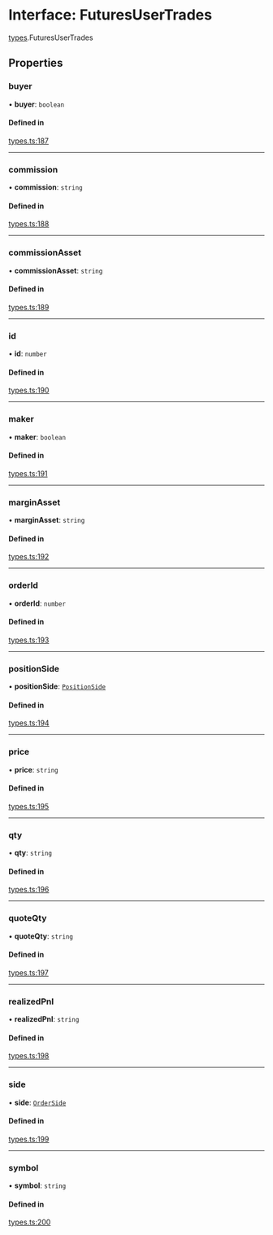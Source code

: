 # Interface: FuturesUserTrades

[types](../modules/types.md).FuturesUserTrades

## Properties

### buyer

• **buyer**: `boolean`

#### Defined in

[types.ts:187](https://github.com/Altamoon/altamoon/blob/c26d09e/app/api/types.ts#L187)

___

### commission

• **commission**: `string`

#### Defined in

[types.ts:188](https://github.com/Altamoon/altamoon/blob/c26d09e/app/api/types.ts#L188)

___

### commissionAsset

• **commissionAsset**: `string`

#### Defined in

[types.ts:189](https://github.com/Altamoon/altamoon/blob/c26d09e/app/api/types.ts#L189)

___

### id

• **id**: `number`

#### Defined in

[types.ts:190](https://github.com/Altamoon/altamoon/blob/c26d09e/app/api/types.ts#L190)

___

### maker

• **maker**: `boolean`

#### Defined in

[types.ts:191](https://github.com/Altamoon/altamoon/blob/c26d09e/app/api/types.ts#L191)

___

### marginAsset

• **marginAsset**: `string`

#### Defined in

[types.ts:192](https://github.com/Altamoon/altamoon/blob/c26d09e/app/api/types.ts#L192)

___

### orderId

• **orderId**: `number`

#### Defined in

[types.ts:193](https://github.com/Altamoon/altamoon/blob/c26d09e/app/api/types.ts#L193)

___

### positionSide

• **positionSide**: [`PositionSide`](../modules/types.md#positionside)

#### Defined in

[types.ts:194](https://github.com/Altamoon/altamoon/blob/c26d09e/app/api/types.ts#L194)

___

### price

• **price**: `string`

#### Defined in

[types.ts:195](https://github.com/Altamoon/altamoon/blob/c26d09e/app/api/types.ts#L195)

___

### qty

• **qty**: `string`

#### Defined in

[types.ts:196](https://github.com/Altamoon/altamoon/blob/c26d09e/app/api/types.ts#L196)

___

### quoteQty

• **quoteQty**: `string`

#### Defined in

[types.ts:197](https://github.com/Altamoon/altamoon/blob/c26d09e/app/api/types.ts#L197)

___

### realizedPnl

• **realizedPnl**: `string`

#### Defined in

[types.ts:198](https://github.com/Altamoon/altamoon/blob/c26d09e/app/api/types.ts#L198)

___

### side

• **side**: [`OrderSide`](../modules/types.md#orderside)

#### Defined in

[types.ts:199](https://github.com/Altamoon/altamoon/blob/c26d09e/app/api/types.ts#L199)

___

### symbol

• **symbol**: `string`

#### Defined in

[types.ts:200](https://github.com/Altamoon/altamoon/blob/c26d09e/app/api/types.ts#L200)
